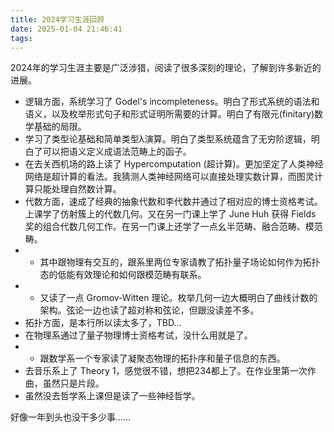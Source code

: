 ```yaml
---
title: 2024学习生涯回顾
date: 2025-01-04 21:46:41
tags:
---
```

2024年的学习生涯主要是广泛涉猎，阅读了很多深刻的理论，了解到许多新近的进展。

 - 逻辑方面，系统学习了 Godel's incompleteness。明白了形式系统的语法和语义，以及枚举形式句子和形式证明所需要的计算。明白了有限元(finitary)数学基础的局限。
 - 学习了类型论基础和简单类型λ演算。明白了类型系统蕴含了无穷阶逻辑，明白了可以把语义定义成语法范畴上的函子。
 - 在去关西机场的路上读了 Hypercomputation (超计算)。更加坚定了人类神经网络是超计算的看法。我猜测人类神经网络可以直接处理实数计算，而图灵计算只能处理自然数计算。
 - 代数方面，速成了经典的抽象代数和李代数并通过了相对应的博士资格考试。上课学了仿射簇上的代数几何。又在另一门课上学了 June Huh 获得 Fields 奖的组合代数几何工作。在另一门课上还学了一点幺半范畴、融合范畴、模范畴。
 - - 其中跟物理有交互的，跟系里两位专家请教了拓扑量子场论如何作为拓扑态的低能有效理论和如何跟模范畴有联系。
 - - 又读了一点 Gromov-Witten 理论。枚举几何一边大概明白了曲线计数的架构。弦论一边也读了超对称和弦论，但跟没读差不多。
 - 拓扑方面，是本行所以读太多了，TBD...
 - 在物理系通过了量子物理博士资格考试，没什么用就是了。
 - - 跟数学系一个专家读了凝聚态物理的拓扑序和量子信息的东西。
 - 去音乐系上了 Theory 1，感觉很不错，想把234都上了。在作业里第一次作曲，虽然只是片段。
 - 虽然没去哲学系上课但是读了一些神经哲学。

好像一年到头也没干多少事……